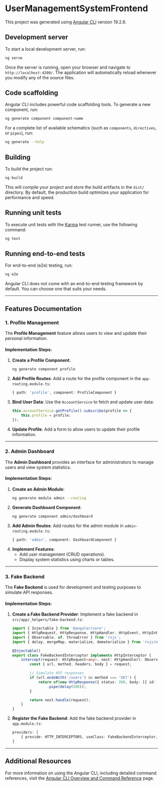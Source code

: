 # UserManagementSystemFrontend

This project was generated using [Angular CLI](https://github.com/angular/angular-cli) version 19.2.6.

## Development server

To start a local development server, run:

```bash
ng serve
```

Once the server is running, open your browser and navigate to `http://localhost:4200/`. The application will automatically reload whenever you modify any of the source files.

## Code scaffolding

Angular CLI includes powerful code scaffolding tools. To generate a new component, run:

```bash
ng generate component component-name
```

For a complete list of available schematics (such as `components`, `directives`, or `pipes`), run:

```bash
ng generate --help
```

## Building

To build the project run:

```bash
ng build
```

This will compile your project and store the build artifacts in the `dist/` directory. By default, the production build optimizes your application for performance and speed.

## Running unit tests

To execute unit tests with the [Karma](https://karma-runner.github.io) test runner, use the following command:

```bash
ng test
```

## Running end-to-end tests

For end-to-end (e2e) testing, run:

```bash
ng e2e
```

Angular CLI does not come with an end-to-end testing framework by default. You can choose one that suits your needs.

---

## Features Documentation

### 1. Profile Management
The **Profile Management** feature allows users to view and update their personal information.

#### Implementation Steps:
1. **Create a Profile Component**:
   ```bash
   ng generate component profile
   ```
2. **Add Profile Routes**:
   Add a route for the profile component in the `app-routing.module.ts`:
   ```typescript
   { path: 'profile', component: ProfileComponent }
   ```
3. **Bind User Data**:
   Use the `AccountService` to fetch and update user data:
   ```typescript
   this.accountService.getProfile().subscribe(profile => {
       this.profile = profile;
   });
   ```
4. **Update Profile**:
   Add a form to allow users to update their profile information.

---

### 2. Admin Dashboard
The **Admin Dashboard** provides an interface for administrators to manage users and view system statistics.

#### Implementation Steps:
1. **Create an Admin Module**:
   ```bash
   ng generate module admin --routing
   ```
2. **Generate Dashboard Component**:
   ```bash
   ng generate component admin/dashboard
   ```
3. **Add Admin Routes**:
   Add routes for the admin module in `admin-routing.module.ts`:
   ```typescript
   { path: 'admin', component: DashboardComponent }
   ```
4. **Implement Features**:
   - Add user management (CRUD operations).
   - Display system statistics using charts or tables.

---

### 3. Fake Backend
The **Fake Backend** is used for development and testing purposes to simulate API responses.

#### Implementation Steps:
1. **Create a Fake Backend Provider**:
   Implement a fake backend in `src/app/_helpers/fake-backend.ts`:
   ```typescript
   import { Injectable } from '@angular/core';
   import { HttpRequest, HttpResponse, HttpHandler, HttpEvent, HttpInterceptor } from '@angular/common/http';
   import { Observable, of, throwError } from 'rxjs';
   import { delay, mergeMap, materialize, dematerialize } from 'rxjs/operators';

   @Injectable()
   export class FakeBackendInterceptor implements HttpInterceptor {
       intercept(request: HttpRequest<any>, next: HttpHandler): Observable<HttpEvent<any>> {
           const { url, method, headers, body } = request;

           // Simulate API responses
           if (url.endsWith('/users') && method === 'GET') {
               return of(new HttpResponse({ status: 200, body: [{ id: 1, name: 'John Doe' }] }))
                   .pipe(delay(500));
           }

           return next.handle(request);
       }
   }
   ```
2. **Register the Fake Backend**:
   Add the fake backend provider in `app.module.ts`:
   ```typescript
   providers: [
       { provide: HTTP_INTERCEPTORS, useClass: FakeBackendInterceptor, multi: true }
   ]
   ```

---

## Additional Resources

For more information on using the Angular CLI, including detailed command references, visit the [Angular CLI Overview and Command Reference](https://angular.dev/tools/cli) page.